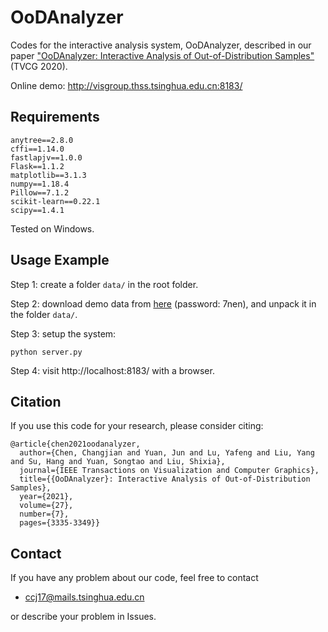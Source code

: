 OoDAnalyzer
==================================================================

Codes for the interactive analysis system, OoDAnalyzer, described in our paper ["OoDAnalyzer: Interactive Analysis of Out-of-Distribution Samples"](https://ieeexplore.ieee.org/document/8994105) (TVCG 2020).

Online demo: http://visgroup.thss.tsinghua.edu.cn:8183/

Requirements
----------
```
anytree==2.8.0
cffi==1.14.0
fastlapjv==1.0.0
Flask==1.1.2
matplotlib==3.1.3
numpy==1.18.4
Pillow==7.1.2
scikit-learn==0.22.1
scipy==1.4.1
```
Tested on Windows.

Usage Example
-----
Step 1: create a folder `data/` in the root folder.

Step 2: download demo data from [here](https://pan.baidu.com/s/1kFXlgW3pogn2NfSkw2Vyrw) (password: 7nen), and unpack it in the folder `data/`.

Step 3: setup the system:
```
python server.py
```

Step 4: visit http://localhost:8183/ with a browser.


## Citation
If you use this code for your research, please consider citing:
```
@article{chen2021oodanalyzer,
  author={Chen, Changjian and Yuan, Jun and Lu, Yafeng and Liu, Yang and Su, Hang and Yuan, Songtao and Liu, Shixia},
  journal={IEEE Transactions on Visualization and Computer Graphics}, 
  title={{OoDAnalyzer}: Interactive Analysis of Out-of-Distribution Samples}, 
  year={2021},
  volume={27},
  number={7},
  pages={3335-3349}}
```

## Contact
If you have any problem about our code, feel free to contact
- ccj17@mails.tsinghua.edu.cn

or describe your problem in Issues.
